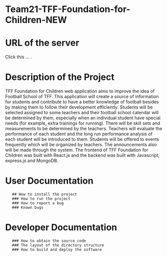 # Team21-TFF-Foundation-for-Children-NEW
# URL of the server
Click this ... .
# Description of the Project
TFF Foundation for Children web application aims to improve the idea of Football School of TFF. This application will create a source of information for students and contribute to have a better knowledge of football besides by making them to follow their development efficiently. Students will be selected assigned to some teachers and their football school calendar will be determined by them, especially when an individual student have special needs (for example, extra trainings for running). There will be skill sets and measurements to be determined by the teachers. Teachers will evaluate the performance of each student and the long run performance analysis of each student will be introduced to them. Students will be offered to events frequently which will be organized by teachers. The announcements also will be
made through the system. 
The frontend of TFF Foundation for Children was built with React.js and the backend was built with Javascript, express.js and MongoDB.

# User Documentation
       ## How to install the project
       ### How to run the project
       ### How to report a bug
       ### Known bugs
# Developer Documentation
       ### How to obtain the source code
       ### The layout of the directory structure
       ### How to build and deploy the software
